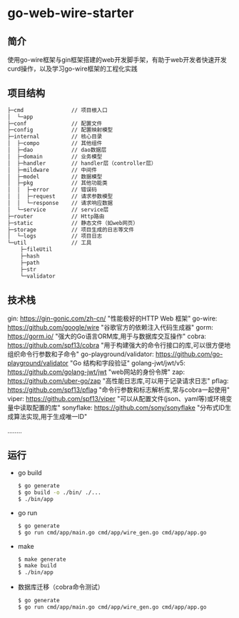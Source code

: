 # go-web-wire-starter

## 简介

使用go-wire框架与gin框架搭建的web开发脚手架，有助于web开发者快速开发curd操作，以及学习go-wire框架的工程化实践

## 项目结构

```bash
├─cmd				// 项目根入口
│  └─app			
├─conf				// 配置文件
├─config			// 配置映射模型
├─internal			// 核心目录
│  ├─compo			// 其他组件
│  ├─dao			// dao数据层
│  ├─domain			// 业务模型
│  ├─handler		// handler层（controller层）
│  ├─mildware		// 中间件
│  ├─model			// 数据模型
│  ├─pkg			// 其他功能类
│  │  ├─error		// 错误码
│  │  ├─request		// 请求参数模型
│  │  └─response	// 请求响应数据
│  └─service		// service层
├─router			// Http路由
├─static			// 静态文件（如web网页）
├─storage			// 项目生成的日志等文件
│  └─logs			// 项目日志
└─util				// 工具
    ├─fileUtil
    ├─hash
    ├─path
    ├─str
    └─validator
```



## 技术栈

gin: https://gin-gonic.com/zh-cn/	"性能极好的HTTP Web 框架"
go-wire: https://github.com/google/wire	"谷歌官方的依赖注入代码生成器"
gorm: https://gorm.io/	"强大的Go语言ORM库,用于与数据库交互操作"
cobra: https://github.com/spf13/cobra	"用于构建强大的命令行接口的库,可以很方便地组织命令行参数和子命令"
go-playground/validator: https://github.com/go-playground/validator	"Go 结构和字段验证"
golang-jwt/jwt/v5: https://github.com/golang-jwt/jwt	"web网站的身份令牌"
zap: https://github.com/uber-go/zap	"高性能日志库,可以用于记录请求日志"
pflag: https://github.com/spf13/pflag	"命令行参数和标志解析库,常与cobra一起使用"
viper: https://github.com/spf13/viper	"可以从配置文件(json、yaml等)或环境变量中读取配置的库"
sonyflake: https://github.com/sony/sonyflake	"分布式ID生成算法实现,用于生成唯一ID"

........



## 运行

- go build

  ```bash
  $ go generate
  $ go build -o ./bin/ ./...
  $ ./bin/app
  ```

  

- go run

  ```bash
  $ go generate
  $ go run cmd/app/main.go cmd/app/wire_gen.go cmd/app/app.go
  ```

  

- make

  ```bash
  $ make generate
  $ make build
  $ ./bin/app
  ```



- 数据库迁移（cobra命令测试）

  ```bash
  $ go generate
  $ go run cmd/app/main.go cmd/app/wire_gen.go cmd/app/app.go
  ```

  